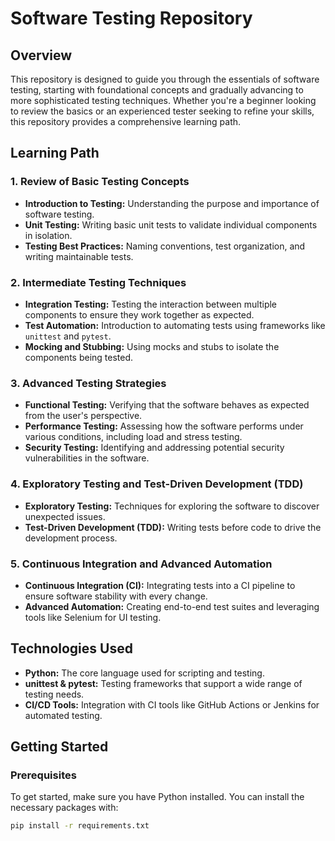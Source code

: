 # Software Testing Repository

## Overview

This repository is designed to guide you through the essentials of software testing, starting with foundational concepts and gradually advancing to more sophisticated testing techniques. Whether you're a beginner looking to review the basics or an experienced tester seeking to refine your skills, this repository provides a comprehensive learning path.

## Learning Path

### 1. **Review of Basic Testing Concepts**
   - **Introduction to Testing:** Understanding the purpose and importance of software testing.
   - **Unit Testing:** Writing basic unit tests to validate individual components in isolation.
   - **Testing Best Practices:** Naming conventions, test organization, and writing maintainable tests.

### 2. **Intermediate Testing Techniques**
   - **Integration Testing:** Testing the interaction between multiple components to ensure they work together as expected.
   - **Test Automation:** Introduction to automating tests using frameworks like `unittest` and `pytest`.
   - **Mocking and Stubbing:** Using mocks and stubs to isolate the components being tested.

### 3. **Advanced Testing Strategies**
   - **Functional Testing:** Verifying that the software behaves as expected from the user's perspective.
   - **Performance Testing:** Assessing how the software performs under various conditions, including load and stress testing.
   - **Security Testing:** Identifying and addressing potential security vulnerabilities in the software.

### 4. **Exploratory Testing and Test-Driven Development (TDD)**
   - **Exploratory Testing:** Techniques for exploring the software to discover unexpected issues.
   - **Test-Driven Development (TDD):** Writing tests before code to drive the development process.

### 5. **Continuous Integration and Advanced Automation**
   - **Continuous Integration (CI):** Integrating tests into a CI pipeline to ensure software stability with every change.
   - **Advanced Automation:** Creating end-to-end test suites and leveraging tools like Selenium for UI testing.

## Technologies Used

- **Python:** The core language used for scripting and testing.
- **unittest & pytest:** Testing frameworks that support a wide range of testing needs.
- **CI/CD Tools:** Integration with CI tools like GitHub Actions or Jenkins for automated testing.

## Getting Started

### Prerequisites

To get started, make sure you have Python installed. You can install the necessary packages with:

```bash
pip install -r requirements.txt
